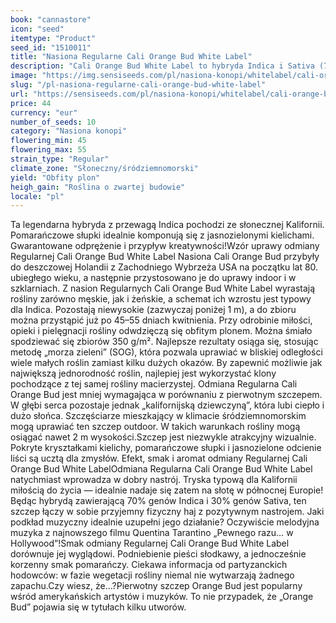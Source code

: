 ```yaml
---
book: "cannastore"
icon: "seed"
itemtype: "Product"
seed_id: "1510011"
title: "Nasiona Regularne Cali Orange Bud White Label"
description: "Cali Orange Bud White Label to hybryda Indica i Sativa (70:30) o krótkim okresie kwitnienia. Pyszny pomarańczowy smak i obfite plony. Zamów teraz!"
image: "https://img.sensiseeds.com/pl/nasiona-konopi/whitelabel/cali-orange-bud-image.png"
slug: "/pl-nasiona-regularne-cali-orange-bud-white-label"
url: "https://sensiseeds.com/pl/nasiona-konopi/whitelabel/cali-orange-bud?a_aid=cannastore"
price: 44
currency: "eur"
number_of_seeds: 10
category: "Nasiona konopi"
flowering_min: 45
flowering_max: 55
strain_type: "Regular"
climate_zone: "Słoneczny/śródziemnomorski"
yield: "Obfity plon"
heigh_gain: "Roślina o zwartej budowie"
locale: "pl"
---
```

Ta legendarna hybryda z przewagą Indica pochodzi ze słonecznej Kalifornii. Pomarańczowe słupki idealnie komponują się z jasnozielonymi kielichami. Gwarantowane odprężenie i przypływ kreatywności!Wzór uprawy odmiany Regularnej Cali Orange Bud White Label Nasiona Cali Orange Bud przybyły do deszczowej Holandii z Zachodniego Wybrzeża USA na początku lat 80. ubiegłego wieku, a następnie przystosowano je do uprawy indoor i w szklarniach. Z nasion Regularnych Cali Orange Bud White Label wyrastają rośliny zarówno męskie, jak i żeńskie, a schemat ich wzrostu jest typowy dla Indica. Pozostają niewysokie (zazwyczaj poniżej 1 m), a do zbioru można przystąpić już po 45–55 dniach kwitnienia. Przy odrobinie miłości, opieki i pielęgnacji rośliny odwdzięczą się obfitym plonem. Można śmiało spodziewać się zbiorów 350 g/m². Najlepsze rezultaty osiąga się, stosując metodę „morza zieleni” (SOG), która pozwala uprawiać w bliskiej odległości wiele małych roślin zamiast kilku dużych okazów. By zapewnić możliwie jak największą jednorodność roślin, najlepiej jest wykorzystać klony pochodzące z tej samej rośliny macierzystej. Odmiana Regularna Cali Orange Bud jest mniej wymagająca w porównaniu z pierwotnym szczepem. W głębi serca pozostaje jednak „kalifornijską dziewczyną”, która lubi ciepło i dużo słońca. Szczęściarze mieszkający w klimacie śródziemnomorskim mogą uprawiać ten szczep outdoor. W takich warunkach rośliny mogą osiągać nawet 2 m wysokości.Szczep jest niezwykle atrakcyjny wizualnie. Pokryte kryształkami kielichy, pomarańczowe słupki i jasnozielone odcienie liści są ucztą dla zmysłów. Efekt, smak i aromat odmiany Regularnej Cali Orange Bud White LabelOdmiana Regularna Cali Orange Bud White Label natychmiast wprowadza w dobry nastrój. Tryska typową dla Kalifornii miłością do życia — idealnie nadaje się zatem na słotę w północnej Europie! Będąc hybrydą zawierającą 70% genów Indica i 30% genów Sativa, ten szczep łączy w sobie przyjemny fizyczny haj z pozytywnym nastrojem. Jaki podkład muzyczny idealnie uzupełni jego działanie? Oczywiście melodyjna muzyka z najnowszego filmu Quentina Tarantino „Pewnego razu… w Hollywood”!Smak odmiany Regularnej Cali Orange Bud White Label dorównuje jej wyglądowi. Podniebienie pieści słodkawy, a jednocześnie korzenny smak pomarańczy. Ciekawa informacja od partyzanckich hodowców: w fazie wegetacji rośliny niemal nie wytwarzają żadnego zapachu.Czy wiesz, że…?Pierwotny szczep Orange Bud jest popularny wśród amerykańskich artystów i muzyków. To nie przypadek, że „Orange Bud” pojawia się w tytułach kilku utworów.
